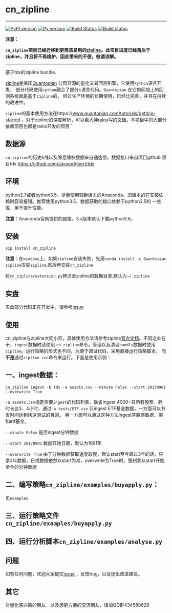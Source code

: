 # cn_zipline

--------------



[![PyPI version](https://badge.fury.io/py/cn-zipline.svg)](https://badge.fury.io/py/cn-zipline)
[![Py version](https://img.shields.io/pypi/pyversions/cn-zipline.svg)](https://pypi.python.org/pypi/cn-zipline)
[![Build Status](https://travis-ci.org/JaysonAlbert/cn_zipline.svg?branch=master)](https://travis-ci.org/JaysonAlbert/cn_zipline)
[![Build status](https://ci.appveyor.com/api/projects/status/b0pf9nndpj65x0nj/branch/master?svg=true)](https://ci.appveyor.com/project/JaysonAlbert/cn-zipline/branch/master)


**注意：**

**`cn_zipline`项目已经迁移到更简洁易用的[zipline](https://github.com/JaysonAlbert/zipline)。此项目进度已经落后于zipline，并且将不再维护，因此带来的不便，敬请谅解。**

----------------

基于tdx的zipline bundle.

[zipline](http://zipline.io/)是美国[Quantopian](https://quantopian.com/) 公司开源的量化交易回测引擎，它使用`Python`语言开发，
部分代码使用`cython`融合了部分c语言代码。`Quantopian` 在它的网站上的回测系统就是基于`zipline`的，
经过生产环境的长期使用，已经比完善，并且在持续的改进中。

`zipline`的基本使用方法在https://www.quantopian.com/tutorials/getting-started ，对于zipline的深度解析，可以看大神[rainx](https://github.com/rainx)写的[文档](https://www.gitbook.com/book/rainx/-zipline/details)，本项目中的大部分依赖项目也都是rainx开发的项目
`

数据源
--------

`cn_zipline`的历史k线以及除息除权数据来自通达信，数据接口来自项目github 项目tdx https://github.com/JaysonAlbert/tdx

环境 
--------

python2.7或者python3.5，尽量使用较新版本的Anaconda。旧版本的在安装依赖时容易报错。推荐使用python3.5，数据获取的接口依赖于python3.5的
一些库，用于提升性能。

**注意**：Anaconda官网提供的链接，3.x版本默认下载python3.6。


安装
----------

    pip install cn_zipline
**注意**：在`windows`上，如果`zipline`安装失败，先用`conda install -c Quantopian zipline`安装`zipline`,然后再安装`cn_zipline`
    
将`cn_zipline/extension.py`拷贝至zipline的数据目录,默认为`~/.zipline`


实盘
----------
实盘部分代码正在开发中，请参考[issue](https://github.com/JaysonAlbert/cn_zipline/issues/2)

 
使用
----------

cn_zipline与zipline大同小异，具体使用方法请参考zipline[官方文档](https://www.quantopian.com/tutorials/getting-started)。不同之处在于，`ingest`数据时请使用
`cn_zipline`命令，管理以及清理`bundls`数据时使用`zipline`。运行策略的形式也不同，为便于调试代码，采用直接运行策略脚本，
而**不是**通过`zipline run`命令来运行。下面是使用示例：


一、ingest数据：
-----------

    cn_zipline ingest -b tdx -a assets.csv --minute False --start 20170901 --overwrite True
    
`-a assets.csv`指定需要`ingest`的代码列表，缺省ingest 4000+只所有股票，耗时长达3、4小时，通过`-a tests/ETF.csv` 只ingest ETF基金数据，一方面可以节省时间达到快速测试的目的。
另一方面可以通过这种方法ingest非股票数据，例如etf基金。

`--minute False` 是否ingest分钟数据

`--start 20170901` 数据开始日期，默认为1991年

`--overwrite True` 由于分钟数据获取速度较慢，默认start至今超过3年的话，只拿3年数据，日线数据依然以start为准，overwrite为True时，强制拿从start开始  至今的分钟数据


二、编写策略`cn_zipline/examples/buyapply.py`：
-----------

见`examples`

三、运行策略文件 `cn_zipline/examples/buyapply.py`
------------

四、运行分析脚本`cn_zipline/examples/analyse.py`
------------

问题
--------------

如有任何问题，欢迎大家提交[issue](https://github.com/JaysonAlbert/cn_zipline/issues/new) ，反馈bug，以及提出改进建议。

其它
--------------
对量化感兴趣的朋友，以及想更方便的交流朋友，请加QQ群434588628
